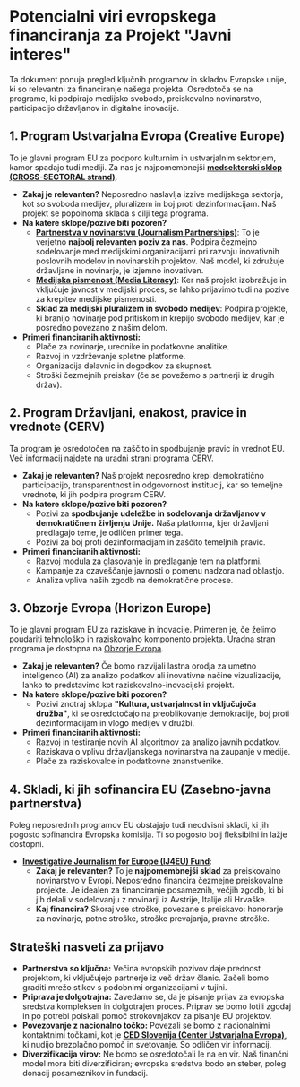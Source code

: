 # **Potencialni viri evropskega financiranja za Projekt "Javni interes"**

Ta dokument ponuja pregled ključnih programov in skladov Evropske unije, ki so relevantni za financiranje našega projekta. Osredotoča se na programe, ki podpirajo medijsko svobodo, preiskovalno novinarstvo, participacijo državljanov in digitalne inovacije.

## **1\. Program Ustvarjalna Evropa (Creative Europe)**

To je glavni program EU za podporo kulturnim in ustvarjalnim sektorjem, kamor spadajo tudi mediji. Za nas je najpomembnejši [**medsektorski sklop (CROSS-SECTORAL strand)**](https://culture.ec.europa.eu/creative-europe/creative-europe-strands/cross-sectoral-strand).

* **Zakaj je relevanten?** Neposredno naslavlja izzive medijskega sektorja, kot so svoboda medijev, pluralizem in boj proti dezinformacijam. Naš projekt se popolnoma sklada s cilji tega programa.  
* **Na katere sklope/pozive biti pozoren?**  
  * [**Partnerstva v novinarstvu (Journalism Partnerships)**](https://culture.ec.europa.eu/calls/journalism-partnerships): To je verjetno **najbolj relevanten poziv za nas**. Podpira čezmejno sodelovanje med medijskimi organizacijami pri razvoju inovativnih poslovnih modelov in novinarskih projektov. Naš model, ki združuje državljane in novinarje, je izjemno inovativen.  
  * [**Medijska pismenost (Media Literacy)**](https://culture.ec.europa.eu/calls/media-literacy): Ker naš projekt izobražuje in vključuje javnost v medijski proces, se lahko prijavimo tudi na pozive za krepitev medijske pismenosti.  
  * **Sklad za medijski pluralizem in svobodo medijev**: Podpira projekte, ki branijo novinarje pod pritiskom in krepijo svobodo medijev, kar je posredno povezano z našim delom.  
* **Primeri financiranih aktivnosti:**  
  * Plače za novinarje, urednike in podatkovne analitike.  
  * Razvoj in vzdrževanje spletne platforme.  
  * Organizacija delavnic in dogodkov za skupnost.  
  * Stroški čezmejnih preiskav (če se povežemo s partnerji iz drugih držav).

## **2\. Program Državljani, enakost, pravice in vrednote (CERV)**

Ta program je osredotočen na zaščito in spodbujanje pravic in vrednot EU. Več informacij najdete na [uradni strani programa CERV](https://commission.europa.eu/funding-tenders/find-funding/eu-funding-programmes/citizens-equality-rights-and-values-programme_sl).

* **Zakaj je relevanten?** Naš projekt neposredno krepi demokratično participacijo, transparentnost in odgovornost institucij, kar so temeljne vrednote, ki jih podpira program CERV.  
* **Na katere sklope/pozive biti pozoren?**  
  * Pozivi za **spodbujanje udeležbe in sodelovanja državljanov v demokratičnem življenju Unije.** Naša platforma, kjer državljani predlagajo teme, je odličen primer tega.  
  * Pozivi za boj proti dezinformacijam in zaščito temeljnih pravic.  
* **Primeri financiranih aktivnosti:**  
  * Razvoj modula za glasovanje in predlaganje tem na platformi.  
  * Kampanje za ozaveščanje javnosti o pomenu nadzora nad oblastjo.  
  * Analiza vpliva naših zgodb na demokratične procese.

## **3\. Obzorje Evropa (Horizon Europe)**

To je glavni program EU za raziskave in inovacije. Primeren je, če želimo poudariti tehnološko in raziskovalno komponento projekta. Uradna stran programa je dostopna na [Obzorje Evropa](https://research-and-innovation.ec.europa.eu/funding/funding-opportunities/funding-programmes-and-open-calls/horizon-europe_sl).

* **Zakaj je relevanten?** Če bomo razvijali lastna orodja za umetno inteligenco (AI) za analizo podatkov ali inovativne načine vizualizacije, lahko to predstavimo kot raziskovalno-inovacijski projekt.  
* **Na katere sklope/pozive biti pozoren?**  
  * Pozivi znotraj sklopa **"Kultura, ustvarjalnost in vključujoča družba"**, ki se osredotočajo na preoblikovanje demokracije, boj proti dezinformacijam in vlogo medijev v družbi.  
* **Primeri financiranih aktivnosti:**  
  * Razvoj in testiranje novih AI algoritmov za analizo javnih podatkov.  
  * Raziskava o vplivu državljanskega novinarstva na zaupanje v medije.  
  * Plače za raziskovalce in podatkovne znanstvenike.

## **4\. Skladi, ki jih sofinancira EU (Zasebno-javna partnerstva)**

Poleg neposrednih programov EU obstajajo tudi neodvisni skladi, ki jih pogosto sofinancira Evropska komisija. Ti so pogosto bolj fleksibilni in lažje dostopni.

* [**Investigative Journalism for Europe (IJ4EU) Fund**](https://www.ij4eu.eu/):  
  * **Zakaj je relevanten?** To je **najpomembnejši sklad** za preiskovalno novinarstvo v Evropi. Neposredno financira čezmejne preiskovalne projekte. Je idealen za financiranje posameznih, večjih zgodb, ki bi jih delali v sodelovanju z novinarji iz Avstrije, Italije ali Hrvaške.  
  * **Kaj financira?** Skoraj vse stroške, povezane s preiskavo: honorarje za novinarje, potne stroške, stroške prevajanja, pravne stroške.

## **Strateški nasveti za prijavo**

* **Partnerstva so ključna:** Večina evropskih pozivov daje prednost projektom, ki vključujejo partnerje iz več držav članic. Začeli bomo graditi mrežo stikov s podobnimi organizacijami v tujini.  
* **Priprava je dolgotrajna:** Zavedamo se, da je pisanje prijav za evropska sredstva kompleksen in dolgotrajen proces. Priprav se bomo lotili zgodaj in po potrebi poiskali pomoč strokovnjakov za pisanje EU projektov.  
* **Povezovanje z nacionalno točko:** Povezali se bomo z nacionalnimi kontaktnimi točkami, kot je [**CED Slovenija (Center Ustvarjalna Evropa)**](https://ced-slovenija.eu/), ki nudijo brezplačno pomoč in svetovanje. So odličen vir informacij.  
* **Diverzifikacija virov:** Ne bomo se osredotočali le na en vir. Naš finančni model mora biti diverzificiran; evropska sredstva bodo en steber, poleg donacij posameznikov in fundacij.